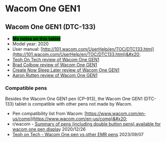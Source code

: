 # Wacom One GEN1

## Wacom One GEN1 (DTC-133)

* [<mark style="background-color:green;">**My notes on this tablet**</mark>](7p-notes-wacom-one-gen1-dtc-133.md)
* Model year: 2020
* User manual: [http://101.wacom.com/UserHelp/en/TOC/DTC133.html](http://101.wacom.com/UserHelp/en/TOC/DTC133.html)&#x20;
* [Teoh On Tech review of Wacom One GEN1](https://www.youtube.com/watch?v=Hv2dpHkLAOE)
* [Brad Colbow review of Wacom One GEN1](https://www.youtube.com/watch?v=EFvpOWZDGUU) &#x20;
* [Create Now Sleep Later review of Wacom One GEN1](https://youtu.be/VPbAUF7AZhA) &#x20;
* [Aaron Rutten review of Wacom One GEN1](https://www.youtube.com/watch?v=D4DFFH-hPr8) &#x20;

### Compatible pens

Besides the Wacom One GEN1 pen (CP-913), the Wacom One GEN1 (DTC-133) tablet is compatible with other pens not made by Wacom. &#x20;

* Pen compatibility list from Wacom: [https://www.wacom.com/en-us/comp](https://www.wacom.com/en-us/comp)&#x20;
* r/wacom - [Summary of pens (including double button pens) available for wacom one pen displa](https://www.reddit.com/r/wacom/comments/kkfip3/summary\_of\_pens\_including\_double\_button\_pens/)y 2020/12/26
* [Teoh on Tech - Wacom One pen vs other EMR pens](https://www.youtube.com/watch?v=rCXvaMhW3xI) 2023/09/07&#x20;
